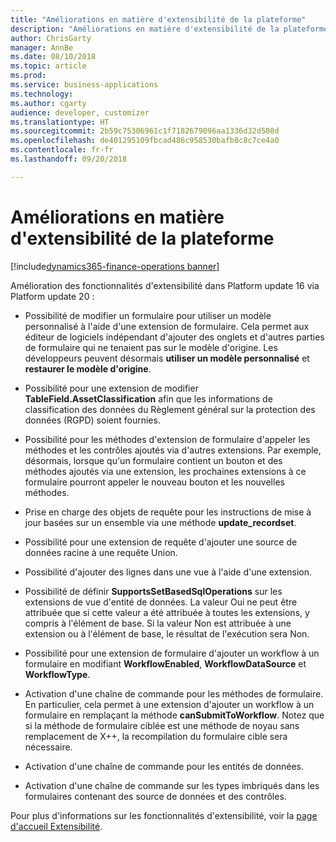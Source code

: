 ```yaml
---
title: "Améliorations en matière d'extensibilité de la plateforme"
description: "Améliorations en matière d'extensibilité de la plateforme"
author: ChrisGarty
manager: AnnBe
ms.date: 08/10/2018
ms.topic: article
ms.prod: 
ms.service: business-applications
ms.technology: 
ms.author: cgarty
audience: developer, customizer
ms.translationtype: HT
ms.sourcegitcommit: 2b59c75306961c1f7182679096aa1336d32d508d
ms.openlocfilehash: de401295109fbcad486c958530bafb8c8c7ce4a0
ms.contentlocale: fr-fr
ms.lasthandoff: 09/20/2018

---
```


# <a name="platform-extensibility-enhancements"></a>Améliorations en matière d'extensibilité de la plateforme

[!include[dynamics365-finance-operations banner](../includes/dynamics365-finance-operations.md)]

Amélioration des fonctionnalités d'extensibilité dans Platform update 16 via Platform update 20 :

- Possibilité de modifier un formulaire pour utiliser un modèle personnalisé à l'aide d'une extension de formulaire. Cela permet aux éditeur de logiciels indépendant d'ajouter des onglets et d'autres parties de formulaire qui ne tenaient pas sur le modèle d'origine. Les développeurs peuvent désormais **utiliser un modèle personnalisé** et **restaurer le modèle d'origine**.

- Possibilité pour une extension de modifier **TableField.AssetClassification** afin que les informations de classification des données du Règlement général sur la protection des données (RGPD) soient fournies.

- Possibilité pour les méthodes d'extension de formulaire d'appeler les méthodes et les contrôles ajoutés via d'autres extensions. Par exemple, désormais, lorsque qu'un formulaire contient un bouton et des méthodes ajoutés via une extension, les prochaines extensions à ce formulaire pourront appeler le nouveau bouton et les nouvelles méthodes.

- Prise en charge des objets de requête pour les instructions de mise à jour basées sur un ensemble via une méthode **update_recordset**.

- Possibilité pour une extension de requête d'ajouter une source de données racine à une requête Union.

- Possibilité d'ajouter des lignes dans une vue à l'aide d'une extension.

- Possibilité de définir **SupportsSetBasedSqlOperations** sur les extensions de vue d'entité de données. La valeur Oui ne peut être attribuée que si cette valeur a été attribuée à toutes les extensions, y compris à l'élément de base. Si la valeur Non est attribuée à une extension ou à l'élément de base, le résultat de l'exécution sera Non.

- Possibilité pour une extension de formulaire d'ajouter un workflow à un formulaire en modifiant **WorkflowEnabled**, **WorkflowDataSource** et **WorkflowType**.

- Activation d'une chaîne de commande pour les méthodes de formulaire. En particulier, cela permet à une extension d'ajouter un workflow à un formulaire en remplaçant la méthode **canSubmitToWorkflow**. Notez que si la méthode de formulaire ciblée est une méthode de noyau sans remplacement de X++, la recompilation du formulaire cible sera nécessaire. 

- Activation d'une chaîne de commande pour les entités de données.

- Activation d'une chaîne de commande sur les types imbriqués dans les formulaires contenant des source de données et des contrôles.

Pour plus d'informations sur les fonctionnalités d'extensibilité, voir la [page d'accueil Extensibilité](/dynamics365/unified-operations/dev-itpro/extensibility/extensibility-home-page).

